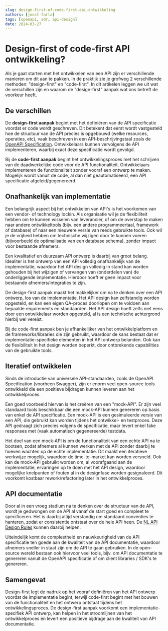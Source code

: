 ```yaml
---
slug: design-first-of-code-first-api-ontwikkeling
authors: [joost-farla]
tags: [openapi, adr, api-design]
date: 2024-03-27
---
```

# Design-first of code-first API ontwikkeling?

Als je gaat starten met het ontwikkelen van een API zijn er verschillende manieren om dit aan te pakken. In de praktijk zie je grofweg 2 verschillende methoden: "design-first" en "code-first". In dit artikelen leggen we uit wat de verschillen zijn en waarom de "design-first" aanpak wat ons betreft de voorkeur heeft.

<!-- truncate -->

## De verschillen

De **design-first aanpak** begint met het definiëren van de API specificatie voordat er code wordt geschreven. Dit betekent dat eerst wordt vastgesteld hoe de structuur van de API precies is opgebouwd (welke resources, operaties, etc), vaak beschreven in een API-beschrijvingstaal zoals de [OpenAPI Specification](https://spec.openapis.org/oas/latest.html). Ontwikkelaars kunnen vervolgens de API implementeren, waarbij exact deze specificatie wordt gevolgd.

Bij de **code-first aanpak** begint het ontwikkelingsproces met het schrijven van de daadwerkelijke code voor de API functionaliteit. Ontwikkelaars implementeren de functionaliteit zonder vooraf een ontwerp te maken. Mogelijk wordt vanuit de code, al dan niet geautomatiseerd, een API specificatie afgeleid/gegenereerd.

## Onafhankelijk van implementatie

Een belangrijk aspect bij het ontwikkelen van API's is het voorkomen van een vendor- of technology lockin. Als organisatie wil je de flexibiliteit hebben om te kunnen wisselen van leverancier, of om de overstap te maken naar andere ontwikkeltools (bijv. een andere programmeertaal, framework of database) of naar een nieuwere versie van reeds gebruikte tools. Ook wil je de vrijheid hebben om technische wijzigen door te kunnen voeren (bijvoorbeeld de optimalisatie van een database schema), zonder impact voor bestaande afnemers.

Een kwalitatief en duurzaam API ontwerp is daarbij van groot belang. Idealiter is het ontwerp van een API volledig onafhankelijk van de implementatie, waardoor het API design volledig in stand kan worden gehouden bij het wijzigen of vervangen van (onderdelen van) de onderliggende implementatie. Hierdoor hoeft er geen impact voor bestaande afnemers/integraties te zijn.

De design-first aanpak maakt het makkelijker om na te denken over een API ontwerp, los van de implementatie. Het API design kan zelfstandig worden opgesteld, en kan een eigen QA-proces doorlopen om te voldoen aan bepaalde requirements en standaarden. Het API design hoeft zelfs niet eens door een ontwikkelaar worden opgesteld, al is een technische achtergrond hierbij wel vereist.

Bij de code-first aanpak ben je afhankelijker van het ontwikkelplatform en de frameworks/libraries die zijn gebruikt, waardoor de kans bestaat dat er implementatie-specifieke elementen in het API ontwerp belanden. Ook kan de flexibiliteit in het design worden beperkt, door ontbrekende capabilities van de gebruikte tools.

## Iteratief ontwikkelen

Sinds de introductie van universele API-standaarden, zoals de OpenAPI Specification (voorheen Swagger), zijn er enorm veel open-source tools ontwikkeld die een positieve bijdragen kunnen leveren aan het ontwikkelproces.

Een goed voorbeeld hiervan is het creëren van een "mock-API". Er zijn veel standaard tools beschikbaar die een mock-API kunnen genereren op basis van enkel de API specificatie. Een mock-API is een gesimuleerde versie van een API, die gebruikt kan worden tijdens het ontwikkel- en testproces. Deze API gedraagt zich precies volgens de specificatie, maar levert enkel fake responses met (vaak automatisch gegenereerde) testdata.

Het doel van een mock-API is om de functionaliteit van een echte API na te bootsen, zodat afnemers al kunnen werken met de API zonder daarbij te hoeven wachten op de echte implementatie. Dit maakt een iteratieve werkwijze mogelijk, waardoor de time-to-market kan worden versneld. Ook kan de mock-API gebruikt worden om, al voorafgaand aan de implementatie, ervaringen op te doen met het API design, waardoor mogelijke knelpunten of fouten al in de designfase worden gesignaleerd. Dit voorkomt kostbaar rework/refactoring later in het ontwikkelproces.

## API documentatie

Door al in een vroeg stadium na te denken over de structuur van de API, wordt je gedwongen om de API al vanaf de start goed en compleet te specificeren. Het is daarbij altijd verstandig om standaard conventies te hanteren, zodat er consistentie ontstaat over de hele API heen. De [NL API Design Rules](https://logius-standaarden.github.io/API-Design-Rules/) kunnen daarbij helpen.

Uiteindelijk komt de compleetheid en nauwkeurigheid van de API specificatie ten goede aan de kwaliteit van de API documentatie, waardoor afnemers sneller in staat zijn om de API te gaan gebruiken. In de open-source wereld bestaan ook hiervoor veel tools, bijv. om API documentatie te genereren vanuit de OpenAPI specificatie of om client libraries / SDK's te genereren.

## Samengevat

Design-first legt de nadruk op het vooraf definiëren van het API ontwerp voordat de implementatie begint, terwijl code-first begint met het bouwen van de functionaliteit en het ontwerp ontstaat tijdens het ontwikkelingsproces. De design-first aanpak voorkomt een implementatie-specifiek API ontwerp, kan helpen in het stroomlijnen van het ontwikkelproces en levert een positieve bijdrage aan de kwaliteit van API documentatie.